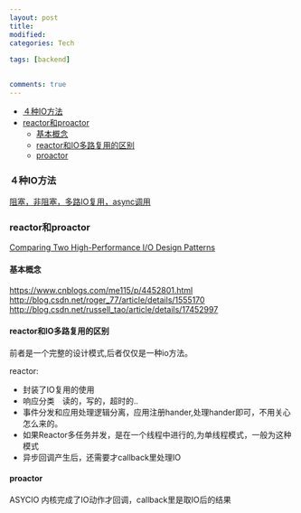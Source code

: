 ```yaml
---
layout: post
title:
modified:
categories: Tech
 
tags: [backend]

  
comments: true
---
```

<!-- TOC -->

- [４种IO方法](#４种io方法)
- [reactor和proactor](#reactor和proactor)
    - [基本概念](#基本概念)
    - [reactor和IO多路复用的区别](#reactor和io多路复用的区别)
    - [proactor](#proactor)

<!-- /TOC -->

### ４种IO方法

[阻塞，非阻塞，多路IO复用，async调用](http://blog.csdn.net/historyasamirror/article/details/5778378)

### reactor和proactor

[Comparing Two High-Performance I/O Design Patterns](http://www.artima.com/articles/io_design_patternsP.html)

#### 基本概念

<https://www.cnblogs.com/me115/p/4452801.html>
<http://blog.csdn.net/roger_77/article/details/1555170>
<http://blog.csdn.net/russell_tao/article/details/17452997>

#### reactor和IO多路复用的区别

前者是一个完整的设计模式,后者仅仅是一种io方法。

reactor:
* 封装了IO复用的使用
* 响应分类　读的，写的，超时的..
* 事件分发和应用处理逻辑分离，应用注册hander,处理hander即可，不用关心怎么来的。
* 如果Reactor多任务并发，是在一个线程中进行的,为单线程模式，一般为这种模式
* 异步回调产生后，还需要才callback里处理IO

#### proactor

ASYCIO 内核完成了IO动作才回调，callback里是取IO后的结果
